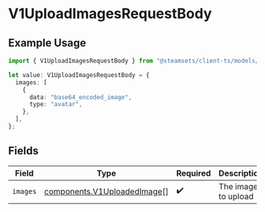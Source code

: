 # V1UploadImagesRequestBody

## Example Usage

```typescript
import { V1UploadImagesRequestBody } from "@steamsets/client-ts/models/components";

let value: V1UploadImagesRequestBody = {
  images: [
    {
      data: "base64_encoded_image",
      type: "avatar",
    },
  ],
};
```

## Fields

| Field                                                                      | Type                                                                       | Required                                                                   | Description                                                                |
| -------------------------------------------------------------------------- | -------------------------------------------------------------------------- | -------------------------------------------------------------------------- | -------------------------------------------------------------------------- |
| `images`                                                                   | [components.V1UploadedImage](../../models/components/v1uploadedimage.md)[] | :heavy_check_mark:                                                         | The images to upload                                                       |